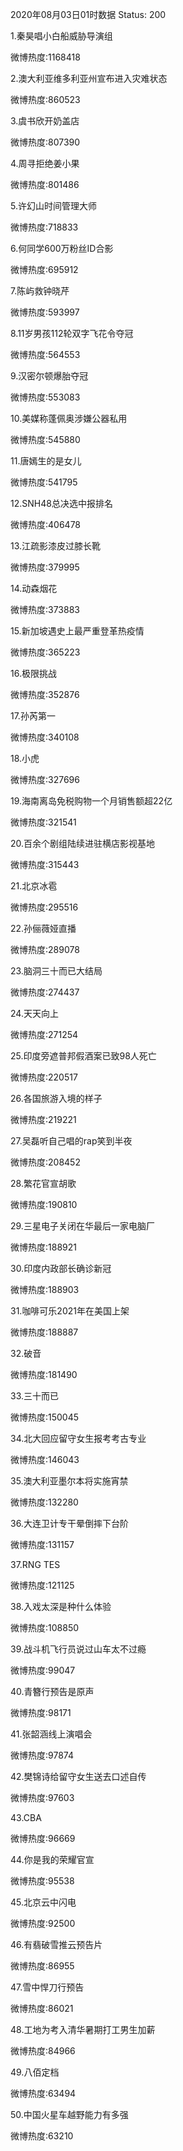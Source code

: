 2020年08月03日01时数据
Status: 200

1.秦昊唱小白船威胁导演组

微博热度:1168418

2.澳大利亚维多利亚州宣布进入灾难状态

微博热度:860523

3.虞书欣开奶盖店

微博热度:807390

4.周寻拒绝姜小果

微博热度:801486

5.许幻山时间管理大师

微博热度:718833

6.何同学600万粉丝ID合影

微博热度:695912

7.陈屿救钟晓芹

微博热度:593997

8.11岁男孩112轮双字飞花令夺冠

微博热度:564553

9.汉密尔顿爆胎夺冠

微博热度:553083

10.美媒称蓬佩奥涉嫌公器私用

微博热度:545880

11.唐嫣生的是女儿

微博热度:541795

12.SNH48总决选中报排名

微博热度:406478

13.江疏影漆皮过膝长靴

微博热度:379995

14.动森烟花

微博热度:373883

15.新加坡遇史上最严重登革热疫情

微博热度:365223

16.极限挑战

微博热度:352876

17.孙芮第一

微博热度:340108

18.小虎

微博热度:327696

19.海南离岛免税购物一个月销售额超22亿

微博热度:321541

20.百余个剧组陆续进驻横店影视基地

微博热度:315443

21.北京冰雹

微博热度:295516

22.孙俪薇娅直播

微博热度:289078

23.脑洞三十而已大结局

微博热度:274437

24.天天向上

微博热度:271254

25.印度旁遮普邦假酒案已致98人死亡

微博热度:220517

26.各国旅游入境的样子

微博热度:219221

27.吴磊听自己唱的rap笑到半夜

微博热度:208452

28.繁花官宣胡歌

微博热度:190810

29.三星电子关闭在华最后一家电脑厂

微博热度:188921

30.印度内政部长确诊新冠

微博热度:188903

31.咖啡可乐2021年在美国上架

微博热度:188887

32.破音

微博热度:181490

33.三十而已

微博热度:150045

34.北大回应留守女生报考考古专业

微博热度:146043

35.澳大利亚墨尔本将实施宵禁

微博热度:132280

36.大连卫计专干晕倒摔下台阶

微博热度:131157

37.RNG TES

微博热度:121125

38.入戏太深是种什么体验

微博热度:108850

39.战斗机飞行员说过山车太不过瘾

微博热度:99047

40.青簪行预告是原声

微博热度:98171

41.张韶涵线上演唱会

微博热度:97874

42.樊锦诗给留守女生送去口述自传

微博热度:97603

43.CBA

微博热度:96669

44.你是我的荣耀官宣

微博热度:95538

45.北京云中闪电

微博热度:92500

46.有翡破雪推云预告片

微博热度:86955

47.雪中悍刀行预告

微博热度:86021

48.工地为考入清华暑期打工男生加薪

微博热度:84966

49.八佰定档

微博热度:63494

50.中国火星车越野能力有多强

微博热度:63210


